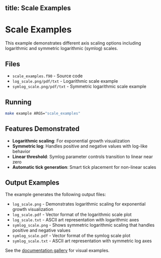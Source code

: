 title: Scale Examples
---

# Scale Examples

This example demonstrates different axis scaling options including logarithmic and symmetric logarithmic (symlog) scales.

## Files

- `scale_examples.f90` - Source code
- `log_scale.png/pdf/txt` - Logarithmic scale example
- `symlog_scale.png/pdf/txt` - Symmetric logarithmic scale example

## Running

```bash
make example ARGS="scale_examples"
```

## Features Demonstrated

- **Logarithmic scaling**: For exponential growth visualization
- **Symmetric log**: Handles positive and negative values with log-like behavior
- **Linear threshold**: Symlog parameter controls transition to linear near zero
- **Automatic tick generation**: Smart tick placement for non-linear scales

## Output Examples

The example generates the following output files:
- `log_scale.png` - Demonstrates logarithmic scaling for exponential growth visualization
- `log_scale.pdf` - Vector format of the logarithmic scale plot
- `log_scale.txt` - ASCII art representation with logarithmic axes
- `symlog_scale.png` - Shows symmetric logarithmic scaling that handles positive and negative values
- `symlog_scale.pdf` - Vector format of the symlog scale plot
- `symlog_scale.txt` - ASCII art representation with symmetric log axes

See the [documentation gallery](https://krystophny.github.io/fortplotlib/) for visual examples.
